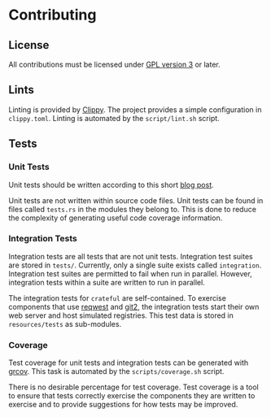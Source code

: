 # Contributing

## License

All contributions must be licensed under [GPL version 3](https://www.gnu.org/licenses/gpl-3.0.txt)
or later.

## Lints

Linting is provided by [Clippy](https://github.com/rust-lang/rust-clippy). The project provides a
simple configuration in `clippy.toml`. Linting is automated by the `script/lint.sh` script.

## Tests

### Unit Tests

Unit tests should be written according to this short [blog
post](https://www.artima.com/weblogs/viewpost.jsp?thread=126923).

Unit tests are not written within source code files. Unit tests can be found in files called
`tests.rs` in the modules they belong to. This is done to reduce the complexity of generating useful
code coverage information.

### Integration Tests

Integration tests are all tests that are not unit tests. Integration test suites are stored in
`tests/`. Currently, only a single suite exists called `integration`. Integration test suites are
permitted to fail when run in parallel. However, integration tests within a suite are written to run
in parallel.

The integration tests for `crateful` are self-contained. To exercise components that use
[reqwest](https://docs.rs/reqwest/latest/reqwest/) and [git2](https://docs.rs/git2/latest/git2/),
the integration tests start their own web server and host simulated registries. This test data is
stored in `resources/tests` as sub-modules.

### Coverage

Test coverage for unit tests and integration tests can be generated with
[grcov](https://github.com/mozilla/grcov). This task is automated by the `scripts/coverage.sh`
script.

There is no desirable percentage for test coverage. Test coverage is a tool to ensure that tests
correctly exercise the components they are written to exercise and to provide suggestions for how
tests may be improved.
